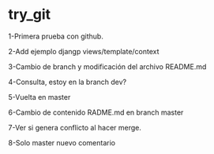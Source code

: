 try_git
=======

1-Primera prueba con github.

2-Add ejemplo djangp views/template/context

3-Cambio de branch y modificación del archivo README.md

4-Consulta, estoy en la branch dev?	

5-Vuelta en master

6-Cambio de contenido RADME.md en branch master

7-Ver si genera conflicto al hacer merge.

8-Solo master nuevo comentario